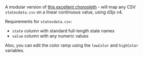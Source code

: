 A modular version of [this excellent choropleth](https://gist.github.com/michellechandra/0b2ce4923dc9b5809922) - will map any CSV `statesdata.csv` on a linear continuous value, using d3js v4.

Requirements for `statesdata.csv`:

- `state` column with standard full-length state names
- `value` column with any numeric values

Also, you can edit the color ramp using the `lowColor` and `highColor` variables.